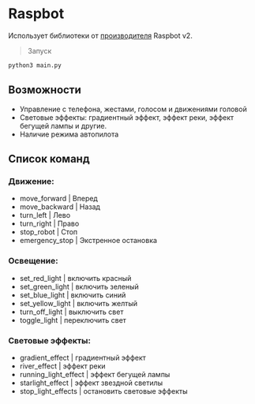 # Raspbot

Использует библиотеки от [производителя](https://github.com/YahboomTechnology/Raspbot-V2?ysclid=md36gzpu4u91426939) Raspbot v2.

> Запуск
```bash
python3 main.py
```

## Возможности
- Управление с телефона, жестами, голосом и движениями головой
- Световые эффекты: градиентный эффект, эффект реки, эффект бегущей лампы и другие.
- Наличие режима автопилота

## Список команд

### Движение:
- move_forward         | Вперед
- move_backward        | Назад
- turn_left            | Лево
- turn_right           | Право
- stop_robot           | Стоп
- emergency_stop       | Экстренное остановка

### Освещение:
- set_red_light        | включить красный
- set_green_light      | включить зеленый
- set_blue_light       | включить синий
- set_yellow_light     | включить желтый
- turn_off_light       | выключить свет
- toggle_light         | переключить свет

### Световые эффекты:
- gradient_effect      | градиентный эффект
- river_effect         | эффект реки
- running_light_effect | эффект бегущей лампы
- starlight_effect     | эффект звездной светилы
- stop_light_effects   | остановить световые эффекты
